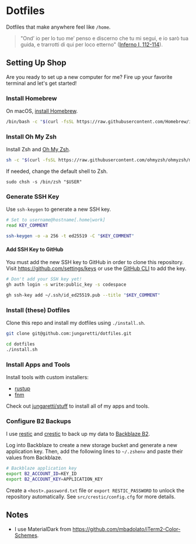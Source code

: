 # Dotfiles

Dotfiles that make anywhere feel like `/home`.

> "Ond’ io per lo tuo me’ penso e discerno che tu mi segui, e io sarò tua guida, e trarrotti di qui per loco etterno" ([Inferno I, 112-114](https://digitaldante.columbia.edu/dante/divine-comedy/inferno/inferno-1/)).

## Setting Up Shop

Are you ready to set up a new computer for me? Fire up your favorite terminal and let's get started!

### Install Homebrew

On macOS, [install Homebrew](https://brew.sh/).

```sh
/bin/bash -c "$(curl -fsSL https://raw.githubusercontent.com/Homebrew/install/HEAD/install.sh)"
```

### Install Oh My Zsh

Install Zsh and [Oh My Zsh](https://ohmyz.sh/).

```sh
sh -c "$(curl -fsSL https://raw.githubusercontent.com/ohmyzsh/ohmyzsh/master/tools/install.sh)"
```

If needed, change the default shell to Zsh.

```
sudo chsh -s /bin/zsh "$USER"
```

### Generate SSH Key

Use `ssh-keygen` to generate a new SSH key.

```sh
# Set to username@hostname[.home|work]
read KEY_COMMENT

ssh-keygen -o -a 256 -t ed25519 -C "$KEY_COMMENT"
```

#### Add SSH Key to GitHub

You must add the new SSH key to GitHub in order to clone this repository. Visit https://github.com/settings/keys or use the [GitHub CLI](https://cli.github.com/manual/) to add the key.

```sh
# Don't add your SSH key yet!
gh auth login -s write:public_key -s codespace

gh ssh-key add ~/.ssh/id_ed25519.pub --title "$KEY_COMMENT"
```

### Install (these) Dotfiles

Clone this repo and install my dotfiles using `./install.sh`.

```sh
git clone git@github.com:jungaretti/dotfiles.git

cd dotfiles
./install.sh
```

### Install Apps and Tools

Install tools with custom installers:

- [rustup](https://rustup.rs/)
- [fnm](https://github.com/Schniz/fnm)

Check out [jungaretti/stuff](https://github.com/jungaretti/stuff) to install all of my apps and tools.

### Configure B2 Backups

I use [restic](https://github.com/restic/restic) and [crestic](https://github.com/nils-werner/crestic) to back up my data to [Backblaze B2](https://www.backblaze.com/b2/cloud-storage.html).

Log into Backblaze to create a new storage bucket and generate a new application key. Then, add the following lines to `~/.zshenv` and paste their values from Backblaze.

```sh
# Backblaze application key
export B2_ACCOUNT_ID=KEY_ID
export B2_ACCOUNT_KEY=APPLICATION_KEY
```

Create a `<host>.password.txt` file or `export RESTIC_PASSWORD` to unlock the repository automatically. See `src/crestic/config.cfg` for more details.

## Notes

- I use MaterialDark from https://github.com/mbadolato/iTerm2-Color-Schemes.
